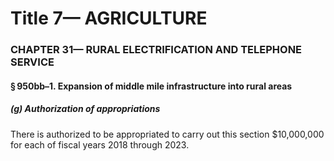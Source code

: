 
# Title 7— AGRICULTURE
### CHAPTER 31— RURAL ELECTRIFICATION AND TELEPHONE SERVICE
#### § 950bb–1. Expansion of middle mile infrastructure into rural areas
##### (g) Authorization of appropriations

There is authorized to be appropriated to carry out this section $10,000,000 for each of fiscal years 2018 through 2023.
